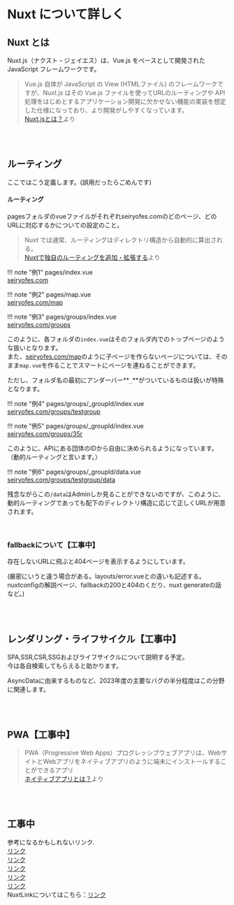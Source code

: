 # Nuxt について詳しく

## Nuxt とは

Nuxt.js（ナクスト・ジェイエス）は、Vue.js をベースとして開発された JavaScript フレームワークです。

> Vue.js 自体が JavaScript の View (HTMLファイル) のフレームワークですが、Nuxt.js はその Vue.js ファイルを使ってURLのルーティングや API 処理をはじめとするアプリケーション開発に欠かせない機能の実装を想定した仕様になっており、より開発がしやすくなっています。  
> [Nuxt.jsとは？](https://techmania.jp/blog/javascript0009/)より

<br><br>

## ルーティング

ここではこう定義します。(誤用だったらごめんです)  

<h4>ルーティング</h4>

pagesフォルダのvueファイルがそれぞれseiryofes.comのどのページ、どのURLに対応するかについての設定のこと。

> Nuxt では通常、ルーティングはディレクトリ構造から自動的に算出される。  
> [Nuxtで独自のルーティングを追加・拡張する](https://vlike-vlife.netlify.app/posts/nuxt_routing_extend)より

!!! note "例1"
    pages/index.vue  
    [seiryofes.com](https://2023.seiryofes.com)

!!! note "例2"
    pages/map.vue  
    [seiryofes.com/map](https://2023.seiryofes.com/map)

!!! note "例3"
    pages/groups/index.vue  
    [seiryofes.com/groups](https://2023.seiryofes.com/groups)

このように、各フォルダの`index.vue`はそのフォルダ内でのトップページのような扱いとなります。  
また、[seiryofes.com/map](https://2023.seiryofes.com/map)のように子ページを作らないページについては、そのまま`map.vue`を作ることでスマートにページを連ねることができます。  

ただし、フォルダ名の最初にアンダーバー**`_`**がついているものは扱いが特殊となります。

!!! note "例4"
    pages/groups/_groupId/index.vue  
    [seiryofes.com/groups/testgroup](https://2023.seiryofes.com/groups/testgroup)

!!! note "例5"
    pages/groups/_groupId/index.vue  
    [seiryofes.com/groups/35r](https://2023.seiryofes.com/groups/35r)

このように、APIにある団体のIDから自由に決められるようになっています。
（動的ルーティングと言います。）

!!! note "例6"
    pages/groups/_groupId/data.vue  
    [seiryofes.com/groups/testgroup/data](https://2023.seiryofes.com/groups/testgroup/data)

残念ながらこの`/data`はAdminしか見ることができないのですが、このように、動的ルーティングであっても配下のディレクトリ構造に応じて正しくURLが用意されます。  

<br>

### fallbackについて【工事中】

存在しないURLに飛ぶと404ページを表示するようにしています。  

(厳密にいうと違う場合がある。layouts/error.vueとの違いも記述する。  
nuxtconfigの解説ページ、fallbackの200と404のくだり、nuxt generateの話など。)

<br><br>

## レンダリング・ライフサイクル【工事中】

SPA,SSR,CSR,SSGおよびライフサイクルについて説明する予定。  
今は各自検索してもらえると助かります。

AsyncDataに由来するものなど、2023年度の主要なバグの半分程度はこの分野に関連します。

<br><br>

## PWA【工事中】

> PWA（Progressive Web Apps）プログレッシブウェブアプリは、WebサイトとWebアプリをネイティブアプリのように端末にインストールすることができるアプリ  
> [ネイティブアプリとは？](https://yapp.li/magazine/2093/#PWA)より

<br><br>

## 工事中

参考になるかもしれないリンク.  
[リンク](https://shotanukumizu-1000.hatenablog.com/entry/20211120)  
[リンク](https://develop365.gitlab.io/nuxtjs-2.8.X-doc/ja/guide/routing/)  
[リンク](https://devlog.grapecity.co.jp/nuxtjs-quickstart/)  
[リンク](https://ja.vuejs.org/guide/introduction.html#the-progressive-framework)  
[リンク](https://mid-works.com/columns/language/javascript/1138064)  
NuxtLinkについてはこちら：[リンク](https://v2.nuxt.com/ja/docs/get-started/routing/)
